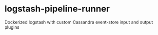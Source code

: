 # logstash-pipeline-runner
Dockerized logstash with custom Cassandra event-store input and output plugins
